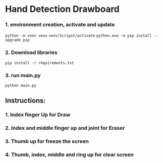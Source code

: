 # Hand Detection Drawboard

### 1. environment creation, activate and update
```python -m venv venv```
```venv/Scripst/activate```
```python.exe -m pip install --upgrade pip```

### 2. Download libraries
```pip install -r requirements.txt```

### 3. run main.py
```python main.py```

## Instructions:

### 1. Index finger Up for Draw

### 2. Index and middle finger up and joint for Eraser

### 3. Thumb up for freeze the screen

### 4. Thumb, index, middle and ring up for clear screen
